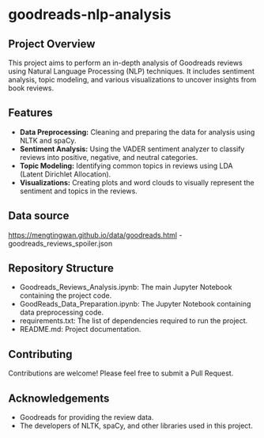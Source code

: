 # goodreads-nlp-analysis
## Project Overview
This project aims to perform an in-depth analysis of Goodreads reviews using Natural Language Processing (NLP) techniques. It includes sentiment analysis, topic modeling, and various visualizations to uncover insights from book reviews.

## Features
* **Data Preprocessing:** Cleaning and preparing the data for analysis using NLTK and spaCy.
* **Sentiment Analysis:** Using the VADER sentiment analyzer to classify reviews into positive, negative, and neutral categories.
* **Topic Modeling:** Identifying common topics in reviews using LDA (Latent Dirichlet Allocation).
* **Visualizations:** Creating plots and word clouds to visually represent the sentiment and topics in the reviews.

## Data source
https://mengtingwan.github.io/data/goodreads.html - goodreads_reviews_spoiler.json

## Repository Structure
* Goodreads_Reviews_Analysis.ipynb: The main Jupyter Notebook containing the project code.
* GoodReads_Data_Preparation.ipynb: The  Jupyter Notebook containing data preprocessing code.
* requirements.txt: The list of dependencies required to run the project.
* README.md: Project documentation.

## Contributing
Contributions are welcome! Please feel free to submit a Pull Request.

## Acknowledgements
* Goodreads for providing the review data.
* The developers of NLTK, spaCy, and other libraries used in this project.
